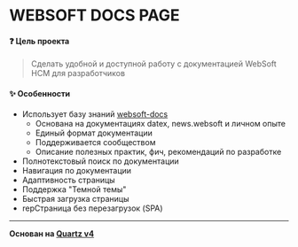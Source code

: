 # WEBSOFT DOCS PAGE
#### ❓ Цель проекта
> Сделать удобной и доступной работу с документацией WebSoft HCM для разработчиков

#### ✨ Особенности
- Использует базу знаний [websoft-docs](https://github.com/punkhomov/websoft-docs)
  -  Основана на документациях datex, news.websoft и личном опыте
  -  Единый формат документации
  -  Поддерживается сообществом
  -  Описание полезных практик, фич, рекомендаций по разработке
- Полнотекстовый поиск по документации
- Навигация по документации
- Адаптивность страницы
- Поддержка "Темной темы"
- Быстрая загрузка страницы
- repСтраница без перезагрузок (SPA)

---
__Основан на [Quartz v4](https://quartz.jzhao.xyz/)__
